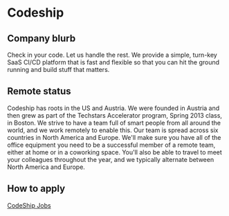 # Codeship

## Company blurb

Check in your code. Let us handle the rest. We provide a simple, turn-key SaaS CI/CD platform that is fast and flexible so that you can hit the ground running and build stuff that matters.

## Remote status

Codeship has roots in the US and Austria. We were founded in Austria and then grew as part of the Techstars Accelerator program, Spring 2013 class, in Boston. We strive to have a team full of smart people from all around the world, and we work remotely to enable this. Our team is spread across six countries in North America and Europe. We'll make sure you have all of the office equipment you need to be a successful member of a remote team, either at home or in a coworking space. You'll also be able to travel to meet your colleagues throughout the year, and we typically alternate between North America and Europe.

## How to apply

[CodeShip Jobs](https://codeship.com/jobs)
